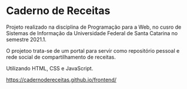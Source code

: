 # Caderno de Receitas

Projeto realizado na disciplina de Programação para a Web, no cusro de Sistemas de Informação da Universidade Federal de Santa Catarina no semestre 2021.1.

O projetoo trata-se de um portal para servir como repositório pessoal e rede social de compartilhamento de receitas.

Utilizando HTML, CSS e JavaScript.

https://cadernodereceitas.github.io/frontend/
